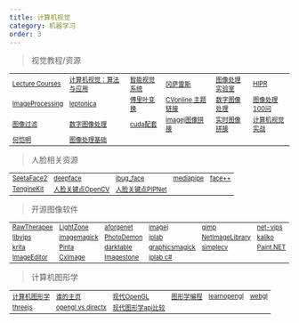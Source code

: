 ```yaml
---
title: 计算机视觉
category: 机器学习
order: 3
---
```


> 视觉教程/资源
<table width="1033" style="font-size: 0.8em;">
	<tbody>
		<tr>
			<td>
				<a href="https://www.robots.ox.ac.uk/~az/lectures/" target="_blank">Lecture Courses</a>
			</td>
			<td>
				<a href="http://szeliski.org/Book/" target="_blank">计算机视觉：算法与应用</a>
			</td>
			<td>
				<a href="https://www.cs.auckland.ac.nz/courses/compsci773s1c/lectures/" target="_blank">智能视觉系统</a>
			</td>
			<td>
				<a href="https://www.imageprocessingplace.com/" target="_blank">冈萨雷斯</a>
			</td>
			<td>
				<a href="http://www.mipl.ee.psu.edu/manuals/vfx/vfxman/vfxman.html" target="_blank">图像处理实验室</a>
			</td>
			<td>
				<a href="https://homepages.inf.ed.ac.uk/rbf/HIPR2/welcome.htm" target="_blank">HIPR</a>
			</td>
		</tr>
		<tr>
			<td>
				<a href="https://www.cs.auckland.ac.nz/courses/compsci773s1c/lectures/ImageProcessing-html" target="_blank">ImageProcessing</a>
			</td>
			<td>
				<a href="http://www.leptonica.org/" target="_blank">leptonica</a>
			</td>
			<td>
				<a href="https://www.thefouriertransform.com/" target="_blank">傅里叶变换</a>
			</td>
			<td>
				<a href="https://sites.google.com/site/cvonlinewiki/home/image-transformations-and-filters" target="_blank">CVonline 主题链接</a>
			</td>
			<td>
				<a href="https://www.tutorialspoint.com/dip/index.htm" target="_blank">数字图像处理</a>
			</td>
			<td>
				<a href="https://gitee.com/mengfansheng163/ImageProcessing100Wen" target="_blank">图像处理100问</a>
			</td>
		</tr>
		<tr>
			<td>
				<a href="https://www.inf.ufrgs.br/~eslgastal/" target="_blank">图像过滤</a>
			</td>
			<td>
				<a href="https://sisu.ut.ee/imageprocessing/book" target="_blank">数字图像处理</a>
			</td>
			<td>
				<a href="https://gitee.com/mirrors_PacktPublishing/Hands-On-GPU-Accelerated-Computer-Vision-with-OpenCV-and-CUDA" target="_blank">cuda配套</a>
			</td>
			<td>
				<a href="https://imagej.net/plugins/image-stitching" target="_blank">imagej图像拼接</a>
			</td>
			<td>
				<a href="https://cs205-stitching.github.io/" target="_blank">实时图像拼接</a>
			</td>
			<td>
				<a href="https://charmve.github.io/computer-vision-in-action/#/README" target="_blank">计算机视觉实战</a>
			</td>
		</tr>
		<tr>
			<td>
				<a href="https://kaiminghe.github.io/" target="_blank">何恺明</a>
			</td>
			<td>
				<a href="https://vincmazet.github.io/bip/index.html" target="_blank">图像处理基础</a>
			</td>
		</tr>
	</tbody>
</table>

> 人脸相关资源
<table width="1033" style="font-size: 0.8em;">
	<tbody>
		<tr>
			<td>
				<a href="https://gitee.com/blackvirus/SeetaFace2/tree/master" target="_blank">SeetaFace2</a>
			</td>
			<td>
				<a href="https://github.com/serengil/deepface" target="_blank">deepface</a>
			</td>
			<td>
				<a href="https://ibug.doc.ic.ac.uk/resources/facial-point-annotations/" target="_blank">ibug_face</a>
			</td>
			<td>
				<a href="https://google.github.io/mediapipe/solutions/iris.html" target="_blank">mediapipe</a>
			</td>
			<td>
				<a href="https://www.faceplusplus.com.cn/sdk/shapebeautify/" target="_blank">face++</a>
			</td>
		</tr>
		<tr>
			<td>
				<a href="https://gitee.com/mirrors_OAID/TengineKit" target="_blank">TengineKit</a>
			</td>
			<td>
				<a href="https://github.com/kurnianggoro/GSOC2017/tree/master/data" target="_blank">人脸关键点OpenCV</a>
			</td>
			<td>
				<a href="https://github.com/jhb86253817/PIPNet" target="_blank">人脸关键点PIPNet</a>
			</td>
		</tr>
	</tbody>
</table>

> 开源图像软件
<table width="1033" style="font-size: 0.8em;">
	<tbody>
		<tr>
			<td>
				<a href="https://www.rawtherapee.com/">RawTherapee</a>
			</td>
			<td>
				<a href="http://www.lightzoneproject.org/">LightZone</a>
			</td>
			<td>
				<a href="http://www.aforgenet.com/framework/samples/image_processing.html">aforgenet</a>
			</td>
			<td>
				<a href="https://imagej.nih.gov/">imagej</a>
			</td>
			<td>
				<a href="https://www.gimp.org/">gimp</a>
			</td>
			<td>
				<a href="https://kleisauke.github.io/net-vips/">net-vips</a>
			</td>
		</tr>
		<tr>
			<td>
				<a href="https://github.com/libvips/libvips">libvips</a>
			</td>
			<td>
				<a href="https://imagemagick.org/index.php">imagemagick</a>
			</td>
			<td>
				<a href="https://photodemon.org/">PhotoDemon</a>
			</td>
			<td>
				<a href="https://iplab.dmi.unict.it/">iplab</a>
			</td>
			<td>
				<a href="https://github.com/fschultz/NetImageLibrary">NetImageLibrary</a>
			</td>
			<td>
				<a href="https://kaliko.com/">kaliko</a>
			</td>
		</tr>
		<tr>
			<td>
				<a href="https://krita.org/zh/">krita</a>
			</td>
			<td>
				<a href="https://github.com/PintaProject/Pinta">Pinta</a>
			</td>
			<td>
				<a href="http://www.darktable.org/">darktable</a>
			</td>
			<td>
				<a href="http://www.graphicsmagick.org/">graphicsmagick</a>
			</td>
			<td>
				<a href="http://simplecv.org/">simplecv</a>
			</td>
			<td>
				<a href="http://www.getpaint.net/">Paint.NET</a>
			</td>
		</tr>
		<tr>
			<td>
				<a href="http://www.jhlabs.com/">ImageEditor</a>
			</td>
			<td>
				<a href="http://www.codeproject.com/KB/graphics/cximage.aspx">CxImage</a>
			</td>
			<td>
				<a href="http://www.codeproject.com/KB/graphics/ImageStone.aspx">Imagestone</a>
			</td>
			<td>
				<a href="https://www.codeproject.com/Articles/9727/Image-Processing-Lab-in-C">iplab c#</a>
			</td>
		</tr>
	</tbody>
</table>

> 计算机图形学
<table width="1033" style="font-size: 0.8em;">
	<tbody>
		<tr>
			<td>
				<a href="https://www.inf.ed.ac.uk/teaching/courses/cg/index2019.html" target="_blank">计算机图形学</a>
			</td>
			<td>
				<a href="https://people.eecs.berkeley.edu/~ug/" target="_blank">谁的主页</a>
			</td>
			<td>
				<a href="https://www.tomdalling.com/blog/category/modern-opengl/" target="_blank">现代OpenGL</a>
			</td>
			<td>
				<a href="https://weread.qq.com/web/reader/0853289071df2dfe085a04aka87322c014a87ff679a21ea" target="_blank">图形学编程</a>
			</td>
			<td>
				<a href="https://learnopengl-cn.github.io/intro/" target="_blank">learnopengl</a>
			</td>
			<td>
				<a href="https://paveldogreat.github.io/WebGL-Fluid-Simulation/" target="_blank">webgl</a>
			</td>
		</tr>
		<tr>
			<td>
				<a href="https://threejs.org/" target="_blank">threejs</a>
			</td>
			<td>
				<a href="https://www.cprogramming.com/tutorial/openglvsdirectx.html" target="_blank">opengl vs directx</a>
			</td>
			<td>
				<a href="https://alain.xyz/blog/comparison-of-modern-graphics-apis#additional-resources" target="_blank">现代图形学api比较</a>
			</td>
		</tr>
	</tbody>
</table>